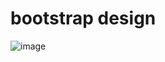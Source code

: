 <h1>bootstrap design</h1>


![image](https://github.com/Arshad-96/taskByThirusir/assets/130095869/3b0d7a69-37ae-454a-bdd8-335da3a3da06)


